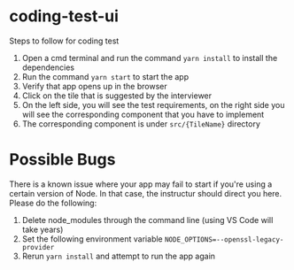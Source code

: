 # coding-test-ui

Steps to follow for coding test

1. Open a cmd terminal and run the command `yarn install` to install the dependencies
2. Run the command `yarn start` to start the app
3. Verify that app opens up in the browser
4. Click on the tile that is suggested by the interviewer
5. On the left side, you will see the test requirements, on the right side you will see the corresponding component that you have to implement
6. The corresponding component is under `src/{TileName}` directory

# Possible Bugs

There is a known issue where your app may fail to start if you're using a certain version of Node. In that case, the instructur should direct you here. Please do the following:

1. Delete node_modules through the command line (using VS Code will take years)
2. Set the following environment variable `NODE_OPTIONS=--openssl-legacy-provider`
3. Rerun `yarn install` and attempt to run the app again
